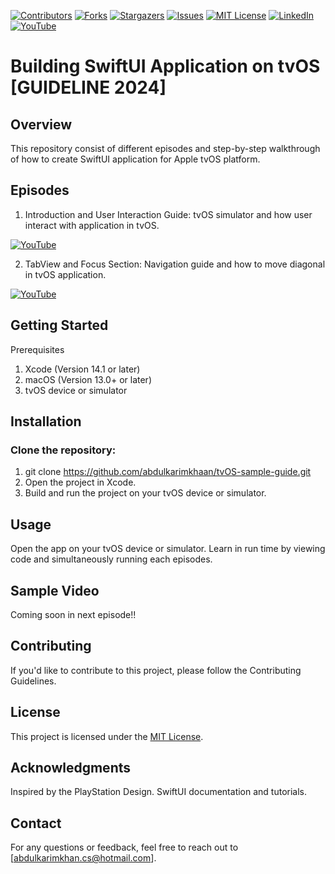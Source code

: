 [![Contributors][contributors-shield]][contributors-url]
[![Forks][forks-shield]][forks-url]
[![Stargazers][stars-shield]][stars-url]
[![Issues][issues-shield]][issues-url]
[![MIT License][license-shield]][license-url]
[![LinkedIn][linkedin-shield]][linkedin-url]
[![YouTube][youtube-shield]][youtube-url]


# Building SwiftUI Application on tvOS [GUIDELINE 2024] 

## Overview
This repository consist of different episodes and step-by-step walkthrough of how to create SwiftUI application for Apple tvOS platform.

## Episodes
1. Introduction and User Interaction Guide: tvOS simulator and how user interact with application in tvOS. 

[![YouTube][youtube-shield]][youtube-url-tvOS-first-episode]

2. TabView and Focus Section: Navigation guide and how to move diagonal in tvOS application.

[![YouTube][youtube-shield]][youtube-url-tvOS-second-episode]


## Getting Started
Prerequisites
1. Xcode (Version 14.1 or later)
2. macOS (Version 13.0+ or later)
3. tvOS device or simulator

## Installation
### Clone the repository: 
1. git clone https://github.com/abdulkarimkhaan/tvOS-sample-guide.git
2. Open the project in Xcode.
3. Build and run the project on your tvOS device or simulator.

## Usage
Open the app on your tvOS device or simulator.
Learn in run time by viewing code and simultaneously running each episodes.


## Sample Video
Coming soon in next episode!!

## Contributing
If you'd like to contribute to this project, please follow the Contributing Guidelines.

## License
This project is licensed under the [MIT License][license-url].

## Acknowledgments
Inspired by the PlayStation Design.
SwiftUI documentation and tutorials.

## Contact
For any questions or feedback, feel free to reach out to [abdulkarimkhan.cs@hotmail.com].

[contributors-shield]: https://img.shields.io/github/contributors/abdulkarimkhaan/SwiftUIComponents.svg?style=for-the-badge
[contributors-url]: https://github.com/abdulkarimkhaan/SwiftUIComponents/graphs/contributors
[forks-shield]: https://img.shields.io/github/forks/abdulkarimkhaan/SwiftUIComponents.svg?style=for-the-badge
[forks-url]: https://github.com/abdulkarimkhaan/SwiftUIComponents/network/members
[stars-shield]: https://img.shields.io/github/stars/abdulkarimkhaan/SwiftUIComponents.svg?style=for-the-badge
[stars-url]: https://github.com/abdulkarimkhaan/SwiftUIComponents/stargazers
[linkedin-shield]: https://img.shields.io/badge/-LinkedIn-black.svg?style=for-the-badge&logo=linkedin&colorB=0762C8
[linkedin-url]: https://www.linkedin.com/in/abdulkarimkhan/
[issues-shield]: https://img.shields.io/github/issues/abdulkarimkhaan/SwiftUIComponents.svg?style=for-the-badge
[issues-url]: https://github.com/abdulkarimkhaan/SwiftUIComponents/issues
[license-shield]: https://img.shields.io/github/license/abdulkarimkhaan/SwiftUIComponents.svg?style=for-the-badge
[license-url]: https://github.com/abdulkarimkhaan/SwiftUIComponents/blob/master/LICENSE.txt
[youtube-shield]: https://img.shields.io/badge/-YouTube-red.svg?style=for-the-badge&logo=youtube&colorB=FF0000
[youtube-url]: https://www.youtube.com/watch?v=bcJGuHrU8uo
[youtube-url-tvOS-first-episode]: https://www.youtube.com/watch?v=srb5sgdz2cs&t=3s
[youtube-url-tvOS-second-episode]: https://www.youtube.com/watch?v=srb5sgdz2cs&t=3s
